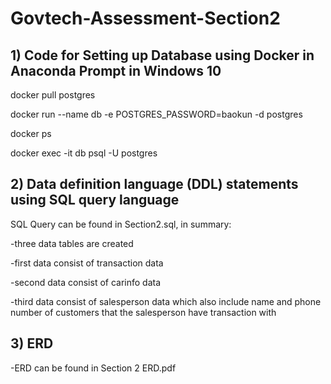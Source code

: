 # Govtech-Assessment-Section2

## 1) Code for Setting up Database using Docker in Anaconda Prompt in Windows 10
docker pull postgres

docker run --name db -e POSTGRES_PASSWORD=baokun -d postgres

docker ps

docker exec -it db psql -U postgres

## 2) Data definition language (DDL) statements using SQL query language

SQL Query can be found in Section2.sql, in summary:

-three data tables are created

-first data consist of transaction data

-second data consist of carinfo data

-third data consist of salesperson data which also include name and phone number of customers that the salesperson have transaction with

## 3) ERD 

-ERD can be found in Section 2 ERD.pdf
